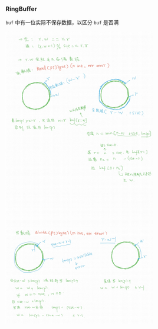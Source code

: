 ### RingBuffer

`buf` 中有一位实际不保存数据，以区分 `buf` 是否满

<img src="images/ringbuf.jpg" width=400 alt="RingBuffer">